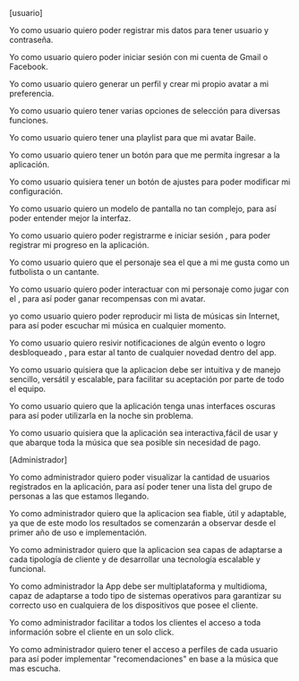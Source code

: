 [usuario]

Yo como usuario quiero poder registrar mis datos para tener usuario y contraseña.

Yo como usuario quiero poder iniciar sesión con mi cuenta de Gmail o Facebook.

Yo como usuario quiero generar un perfil y crear mi propio avatar a mi preferencia.

Yo como usuario quiero tener varias opciones de selección para diversas funciones.

Yo como usuario quiero tener una playlist para que mi avatar Baile.

Yo como usuario quiero tener un botón para que me permita ingresar a la aplicación.

Yo como usuario quisiera tener un botón de ajustes para poder modificar mi configuración.

Yo como usuario quiero un modelo de pantalla no tan complejo, para así poder entender mejor la interfaz.

Yo como usuario quiero poder registrarme e iniciar sesión , para poder registrar mi progreso en la aplicación.

Yo como usuario quiero que el personaje sea el que a mi me gusta como un futbolista o un cantante.

Yo como usuario quiero poder interactuar con mi personaje como jugar con el , para así poder ganar recompensas con mi avatar.

yo como usuario quiero poder reproducir mi lista de músicas sin Internet, para así poder escuchar mi música en cualquier momento.

Yo como usuario quiero resivir notificaciones de algún evento o logro desbloqueado , para estar al tanto de cualquier novedad dentro del app.

Yo como usuario quisiera que la aplicacion debe ser intuitiva y de manejo sencillo, versátil y escalable, para facilitar su aceptación por parte de todo el equipo.

Yo como usuario quiero que la aplicación tenga unas interfaces oscuras para así poder utilizarla en la noche sin problema.

Yo como usuario quisiera que la aplicación sea interactiva,fácil de usar y que abarque toda la música que sea posible sin necesidad de pago.

[Administrador]

Yo como administrador quiero poder visualizar la cantidad de usuarios registrados en la aplicación, para así poder tener una lista del grupo de personas a las que estamos llegando.

Yo como administrador quiero que la aplicacion sea fiable, útil y adaptable, ya que de este modo los resultados se comenzarán a observar desde el primer año de uso e implementación.

Yo como administrador quiero que la aplicacion sea capas de adaptarse  a cada tipología de cliente y de desarrollar una tecnología escalable y funcional.

Yo como administrador la App debe ser multiplataforma y multidioma, capaz de adaptarse a todo tipo de sistemas operativos para garantizar su correcto uso en cualquiera de los dispositivos que posee el cliente.

Yo como administrador facilitar a todos los clientes el acceso a toda información sobre el cliente en un solo click.

Yo como administrador quiero tener el acceso a perfiles de cada usuario para así poder implementar "recomendaciones" en base a la música que mas escucha.
